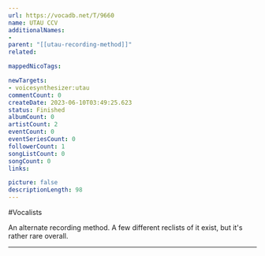```yaml
---
url: https://vocadb.net/T/9660
name: UTAU CCV
additionalNames: 
- 
parent: "[[utau-recording-method]]"
related:

mappedNicoTags:

newTargets:
- voicesynthesizer:utau
commentCount: 0
createDate: 2023-06-10T03:49:25.623
status: Finished
albumCount: 0
artistCount: 2
eventCount: 0
eventSeriesCount: 0
followerCount: 1
songListCount: 0
songCount: 0
links: 

picture: false
descriptionLength: 98
---
```


#Vocalists

An alternate recording method. A few different reclists of it exist, but it's rather rare overall.

---

